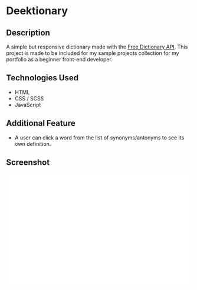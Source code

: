 # Deektionary

## Description
A simple but responsive dictionary made with the [Free Dictionary API](https://dictionaryapi.dev/). This project is made to be included for my sample projects collection for my portfolio as a beginner front-end developer.

## Technologies Used
- HTML
- CSS / SCSS
- JavaScript

## Additional Feature
- A user can click a word from the list of synonyms/antonyms to see its own definition.

## Screenshot
![Page screenshot](deektionary.svg)
